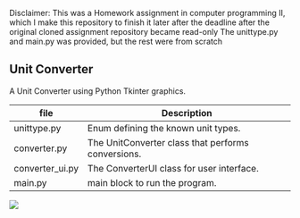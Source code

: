 Disclaimer: This was a Homework assignment in computer programming II, which I make this repository to finish it later after the deadline after the original cloned assignment repository became read-only
The unittype.py and main.py was provided, but the rest were from scratch
## Unit Converter

A Unit Converter using Python Tkinter graphics.

| file   | Description  |
|--------|--------------|
| unittype.py | Enum defining the known unit types. |
| converter.py | The UnitConverter class that performs conversions. |
| converter_ui.py | The ConverterUI class for user interface. |
| main.py    | main block to run the program. |


![](../../Downloads/UnitConverter.drawio.png)
